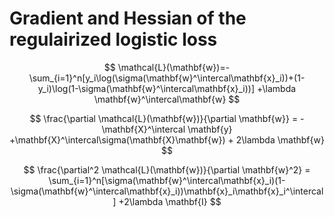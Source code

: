 # Gradient and Hessian of the regulairized logistic loss

$$
\mathcal{L}(\mathbf{w})=-\sum_{i=1}^n[y_i\log(\sigma(\mathbf{w}^\intercal\mathbf{x}_i))+(1-y_i)\log(1-\sigma(\mathbf{w}^\intercal\mathbf{x}_i))] +\lambda \mathbf{w}^\intercal\mathbf{w}
$$

$$
\frac{\partial \mathcal{L}(\mathbf{w})}{\partial \mathbf{w}} =  -\mathbf{X}^\intercal \mathbf{y} +\mathbf{X}^\intercal\sigma(\mathbf{X}\mathbf{w}) + 2\lambda \mathbf{w}
$$

$$
\frac{\partial^2 \mathcal{L}(\mathbf{w})}{\partial \mathbf{w}^2} = \sum_{i=1}^n[\sigma(\mathbf{w}^\intercal\mathbf{x}_i)(1-\sigma(\mathbf{w}^\intercal\mathbf{x}_i))\mathbf{x}_i\mathbf{x}_i^\intercal] +2\lambda \mathbf{I}
$$
